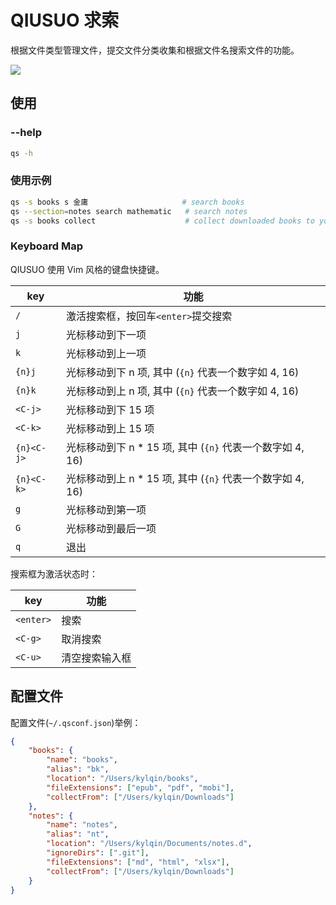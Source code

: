 # QIUSUO 求索

根据文件类型管理文件，提交文件分类收集和根据文件名搜索文件的功能。

![](https://github.com/kylqin/qiusuo/blob/master/assets/qiusuo.png?raw=true)

## 使用

### --help

```sh
qs -h
```

### 使用示例

```sh
qs -s books s 金庸                     # search books
qs --section=notes search mathematic   # search notes
qs -s books collect                    # collect downloaded books to your target directory
```

### Keyboard Map

QIUSUO 使用 Vim 风格的键盘快捷键。

| key | 功能 |
| - | - |
| `/` | 激活搜索框，按回车`<enter>`提交搜索 |
| `j` | 光标移动到下一项 |
| `k` | 光标移动到上一项 |
| `{n}j` | 光标移动到下 n 项, 其中 (`{n}` 代表一个数字如 4, 16) |
| `{n}k` | 光标移动到上 n 项, 其中 (`{n}` 代表一个数字如 4, 16) |
| `<C-j>` | 光标移动到下 15 项 |
| `<C-k>` | 光标移动到上 15 项 |
| `{n}<C-j>` | 光标移动到下 n * 15 项, 其中 (`{n}` 代表一个数字如 4, 16) |
| `{n}<C-k>` | 光标移动到上 n * 15 项, 其中 (`{n}` 代表一个数字如 4, 16) |
| `g` | 光标移动到第一项 |
| `G` | 光标移动到最后一项 |
| `q` | 退出 |

搜索框为激活状态时：

| key | 功能 |
| - | - |
| `<enter>` | 搜索 |
| `<C-g>` | 取消搜索 |
| `<C-u>` | 清空搜索输入框 |

## 配置文件

配置文件(`~/.qsconf.json`)举例：

```json
{
    "books": {
        "name": "books",
        "alias": "bk",
        "location": "/Users/kylqin/books",
        "fileExtensions": ["epub", "pdf", "mobi"],
        "collectFrom": ["/Users/kylqin/Downloads"]
    },
    "notes": {
        "name": "notes",
        "alias": "nt",
        "location": "/Users/kylqin/Documents/notes.d",
        "ignoreDirs": [".git"],
        "fileExtensions": ["md", "html", "xlsx"],
        "collectFrom": ["/Users/kylqin/Downloads"]
    }
}
```
